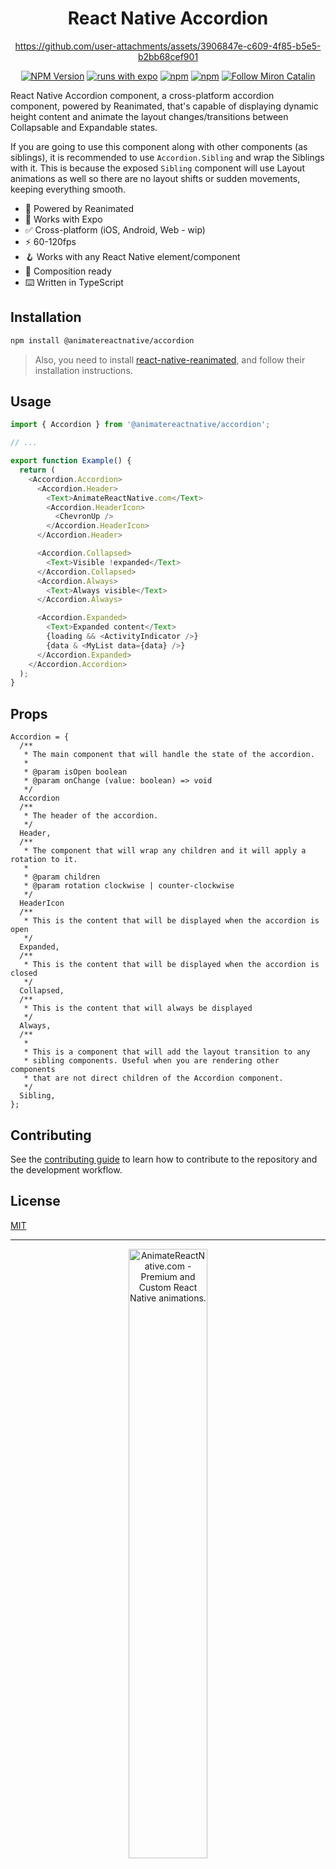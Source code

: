 <div align="center">
<h1>React Native Accordion</h1>

https://github.com/user-attachments/assets/3906847e-c609-4f85-b5e5-b2bb68cef901

[![NPM Version](https://img.shields.io/npm/v/@animatereactnative/accordion.svg?style=flat&color=black)](https://www.npmjs.org/package/@animatereactnative/accordion) [![runs with expo](https://img.shields.io/badge/Runs%20with%20Expo-4630EB.svg?style=flat-square&logo=EXPO&labelColor=f3f3f3&logoColor=000)](https://expo.io/) [![npm](https://img.shields.io/npm/l/@animatereactnative/accordion?style=flat-square)](https://www.npmjs.com/package/@animatereactnative/accordion) [![npm](https://img.shields.io/badge/types-included-blue?style=flat-square)](https://www.npmjs.com/package/@animatereactnative/accordion) <a href="https://twitter.com/mironcatalin"><img src="https://img.shields.io/twitter/follow/mironcatalin?label=Follow @mironcatalin&color=black" alt="Follow Miron Catalin"></a>

</div>

React Native Accordion component, a cross-platform accordion component, powered by Reanimated, that's capable of displaying dynamic height content and animate the layout changes/transitions between Collapsable and Expandable states.

If you are going to use this component along with other components (as siblings), it is recommended to use `Accordion.Sibling` and wrap the Siblings with it. This is because the exposed `Sibling` component will use Layout animations as well so there are no layout shifts or sudden movements, keeping everything smooth.

- 🔋 Powered by Reanimated
- 📱 Works with Expo
- ✅ Cross-platform (iOS, Android, Web - wip)
- ⚡️ 60-120fps
- 🪝 Works with any React Native element/component
- 🎼 Composition ready
- ⌨️ Written in TypeScript

## Installation

```sh
npm install @animatereactnative/accordion
```

> Also, you need to install [react-native-reanimated](https://github.com/software-mansion/react-native-reanimated), and follow their installation instructions.

## Usage

```js
import { Accordion } from '@animatereactnative/accordion';

// ...

export function Example() {
  return (
    <Accordion.Accordion>
      <Accordion.Header>
        <Text>AnimateReactNative.com</Text>
        <Accordion.HeaderIcon>
          <ChevronUp />
        </Accordion.HeaderIcon>
      </Accordion.Header>

      <Accordion.Collapsed>
        <Text>Visible !expanded</Text>
      </Accordion.Collapsed>
      <Accordion.Always>
        <Text>Always visible</Text>
      </Accordion.Always>

      <Accordion.Expanded>
        <Text>Expanded content</Text>
        {loading && <ActivityIndicator />}
        {data & <MyList data={data} />}
      </Accordion.Expanded>
    </Accordion.Accordion>
  );
}
```

## Props

```
Accordion = {
  /**
   * The main component that will handle the state of the accordion.
   *
   * @param isOpen boolean
   * @param onChange (value: boolean) => void
   */
  Accordion
  /**
   * The header of the accordion.
   */
  Header,
  /**
   * The component that will wrap any children and it will apply a rotation to it.
   *
   * @param children
   * @param rotation clockwise | counter-clockwise
   */
  HeaderIcon
  /**
   * This is the content that will be displayed when the accordion is open
   */
  Expanded,
  /**
   * This is the content that will be displayed when the accordion is closed
   */
  Collapsed,
  /**
   * This is the content that will always be displayed
   */
  Always,
  /**
   *
   * This is a component that will add the layout transition to any
   * sibling components. Useful when you are rendering other components
   * that are not direct children of the Accordion component.
   */
  Sibling,
};
```

## Contributing

See the [contributing guide](CONTRIBUTING.md) to learn how to contribute to the repository and the development workflow.

## License

[MIT](./LICENSE)

---

<p align="center">
  <a href="https://www.animatereactnative.com">
    <picture>
      <source media="(prefers-color-scheme: dark)" srcset="https://www.animatereactnative.com/animatereactnative_dark.svg">
      <img alt="AnimateReactNative.com - Premium and Custom React Native animations." src="https://www.animatereactnative.com/animatereactnative_logo.svg" width="50%">
    </picture>
  </a>
</p>

